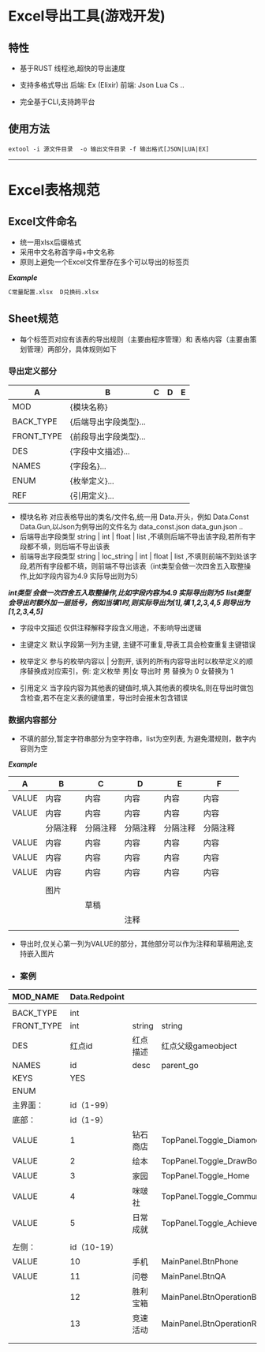 # Excel导出工具(游戏开发)

## 特性

* 基于RUST 线程池,超快的导出速度

* 支持多格式导出 后端: Ex (Elixir) 前端: Json Lua Cs ..

* 完全基于CLI,支持跨平台

## 使用方法

    extool -i 源文件目录  -o 输出文件目录 -f 输出格式[JSON|LUA|EX]

---------------------------------

# Excel表格规范

## Excel文件命名

* 统一用xlsx后缀格式
* 采用中文名称首字母+中文名称
* 原则上避免一个Excel文件里存在多个可以导出的标签页

***Example***

```bash
C常量配置.xlsx  D兑换码.xlsx
```

## Sheet规范

* 每个标签页对应有该表的导出规则（主要由程序管理）和 表格内容（主要由策划管理）两部分，具体规则如下

### 导出定义部分

| A          | B                     | C | D | E |
| ---------- | --------------------- | - | - | - |
| MOD        | {模块名称}            |   |   |   |
| BACK_TYPE  | {后端导出字段类型}... |   |   |   |
| FRONT_TYPE | {前段导出字段类型}... |   |   |   |
| DES        | {字段中文描述}...     |   |   |   |
| NAMES      | {字段名}...           |   |   |   |
| ENUM       | {枚举定义}...         |   |   |   |
| REF        | {引用定义}...         |   |   |   |

* 模块名称 对应表格导出的类名/文件名,统一用 Data.开头，例如  Data.Const  Data.Gun,以Json为例导出的文件名为
  data_const.json  data_gun.json ..
* 后端导出字段类型  string | int | float | list ,不填则后端不导出该字段,若所有字段都不填，则后端不导出该表
* 前端导出字段类型  string | loc_string | int | float | list ,不填则前端不到处该字段,若所有字段都不填，则前端不导出该表（int类型会做一次四舍五入取整操作,比如字段内容为4.9 实际导出则为5）

***int类型 会做一次四舍五入取整操作,比如字段内容为4.9 实际导出则为5***
***list类型 会导出时额外加一层括号，例如当填1时,则实际导出为[1],填 1,2,3,4,5 则导出为 [1,2,3,4,5]***

* 字段中文描述 仅供注释解释字段含义用途，不影响导出逻辑

* 主键定义  默认字段第一列为主键, 主键不可重复,导表工具会检查重复主键错误

* 枚举定义  参与的枚举内容以 | 分割开, 该列的所有内容导出时以枚举定义的顺序替换成对应索引，例: 定义枚举
  男|女 导出时 男 替换为  0  女替换为  1

* 引用定义 当字段内容为其他表的键值时,填入其他表的模块名,则在导出时做包含检查,若不在定义表的键值里，导出时会报未包含错误

### 数据内容部分

* 不填的部分,暂定字符串部分为空字符串，list为空列表, 为避免潜规则，数字内容则为空

***Example***

| A     | B        | C        | D        | E        | F        |
| ----- | -------- | -------- | -------- | -------- | -------- |
| VALUE | 内容     | 内容     | 内容     | 内容     | 内容     |
| VALUE | 内容     | 内容     | 内容     | 内容     | 内容     |
|       | 分隔注释 | 分隔注释 | 分隔注释 | 分隔注释 | 分隔注释 |
| VALUE | 内容     | 内容     | 内容     | 内容     | 内容     |
| VALUE | 内容     | 内容     | 内容     | 内容     | 内容     |
| VALUE | 内容     | 内容     | 内容     | 内容     | 内容     |
|       |          |          |          |          |          |
|       | 图片     |          |          |          |          |
|       |          | 草稿     |          |          |          |
|       |          |          | 注释     |          |          |
|       |          |          |          |          |          |

* 导出时,仅关心第一列为VALUE的部分，其他部分可以作为注释和草稿用途,支持嵌入图片

* ### 案例

| MOD_NAME   | Data.Redpoint |          |                             |          |           |                                      |
| :--------- | :------------ | :------- | :-------------------------- | :------- | :-------- | :----------------------------------- |
|            |               |          |                             |          |           |                                      |
| BACK_TYPE  | int           |          |                             |          |           |                                      |
| FRONT_TYPE | int           | string   | string                      | list     | int       | string                               |
| DES        | 红点id        | 红点描述 | 红点父级gameobject          | 红点位置 | 父红点id  | 红点逻辑函数所在模块（不填就不执行） |
| NAMES      | id            | desc     | parent_go                   | pos      | parent_id | logic_mod                            |
| KEYS       | YES           |          |                             |          |           |                                      |
| ENUM       |               |          |                             |          |           |                                      |
| 主界面：   | id（1-99）    |          |                             |          |           |                                      |
| 底部：     | id（1-9）     |          |                             |          |           |                                      |
| VALUE      | 1             | 钻石商店 | TopPanel.Toggle_DiamondShop | 30,40    |           |                                      |
| VALUE      | 2             | 绘本     | TopPanel.Toggle_DrawBook    | 30,40    |           |                                      |
| VALUE      | 3             | 家园     | TopPanel.Toggle_Home        | 30,40    |           |                                      |
| VALUE      | 4             | 咪啵社   | TopPanel.Toggle_Community   | 30,40    |           |                                      |
| VALUE      | 5             | 日常成就 | TopPanel.Toggle_Achievement | 30,40    |           | Mod/activeness_data                  |
|            |               |          |                             |          |           |                                      |
| 左侧：     | id（10-19）   |          |                             |          |           |                                      |
| VALUE      | 10            | 手机     | MainPanel.BtnPhone          | 40,40    |           |                                      |
| VALUE      | 11            | 问卷     | MainPanel.BtnQA             | 40,40    |           | Controller/QACtrl                    |
|            | 12            | 胜利宝箱 | MainPanel.BtnOperationBox   | 40,40    |           | Controller/OperationBoxCtrl          |
|            | 13            | 竞速活动 | MainPanel.BtnOperationRace  | 40,40    |           | Controller/OperationRaceCtrl         |
|            |               |          |                             |          |           |                                      |
|            |               |          |                             |          |           |                                      |
